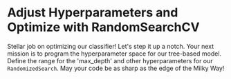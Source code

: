 # Adjust Hyperparameters and Optimize with RandomSearchCV

Stellar job on optimizing our classifier! Let's step it up a notch. Your next mission is to program the hyperparameter space for our tree-based model. Define the range for the 'max_depth' and other hyperparameters for our `RandomizedSearch`. May your code be as sharp as the edge of the Milky Way!